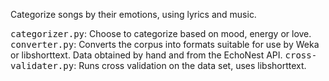 Categorize songs by their emotions, using lyrics and music.

<tt>categorizer.py</tt>: Choose to categorize based on mood, energy or love.
<tt>converter.py</tt>: Converts the corpus into formats suitable for use by Weka or libshorttext. Data obtained by hand and from the EchoNest API.
<tt>cross-validater.py</tt>: Runs cross validation on the data set, uses libshorttext.

